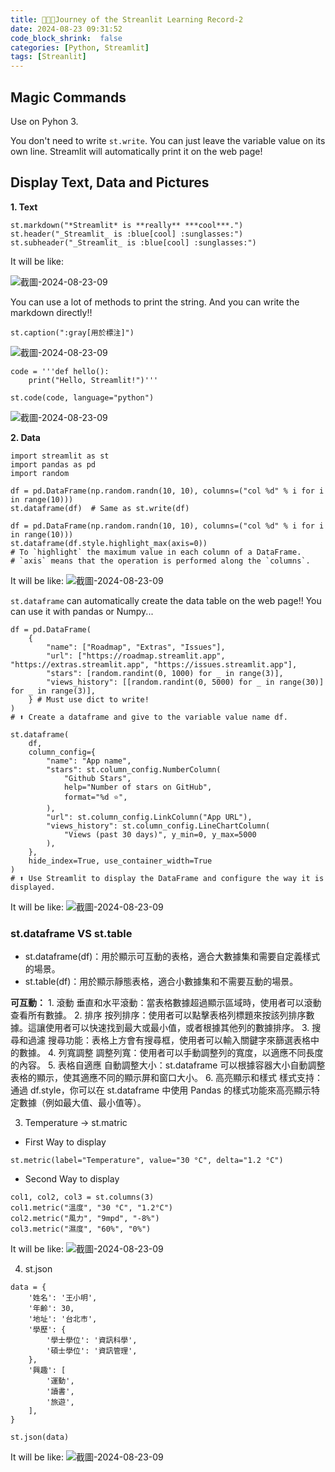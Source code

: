 ```yaml
---
title: 👩🏻‍💻Journey of the Streanlit Learning Record-2
date: 2024-08-23 09:31:52
code_block_shrink:  false
categories: [Python, Streamlit]
tags: [Streanlit]
---
```


## Magic Commands
Use on Pyhon 3.

You don't need to write `st.write`. You can just leave the variable value on its own line. Streamlit will automatically print it on the web page!

<!-- more -->

## Display Text, Data and Pictures
**1. Text**
```python=
st.markdown("*Streamlit* is **really** ***cool***.")
st.header("_Streamlit_ is :blue[cool] :sunglasses:")
st.subheader("_Streamlit_ is :blue[cool] :sunglasses:")
```
It will be like:

![截圖-2024-08-23-09](https://chiehhhaa.github.io/picx-images-hosting/截圖-2024-08-23-09.36.06.wihlhtxog.webp)

You can use a lot of methods to print the string. And you can write the markdown directly!!

```python=
st.caption(":gray[用於標注]")
```
![截圖-2024-08-23-09](https://chiehhhaa.github.io/picx-images-hosting/截圖-2024-08-23-09.36.21.1023j7n0e7.webp)

```python=
code = '''def hello():
    print("Hello, Streamlit!")'''

st.code(code, language="python")
```
![截圖-2024-08-23-09](https://chiehhhaa.github.io/picx-images-hosting/截圖-2024-08-23-09.36.28.5mnqjwlk1q.webp)

**2. Data**
```python=
import streamlit as st
import pandas as pd
import random

df = pd.DataFrame(np.random.randn(10, 10), columns=("col %d" % i for i in range(10)))
st.dataframe(df)  # Same as st.write(df)

df = pd.DataFrame(np.random.randn(10, 10), columns=("col %d" % i for i in range(10)))
st.dataframe(df.style.highlight_max(axis=0))
# To `highlight` the maximum value in each column of a DataFrame.
# `axis` means that the operation is performed along the `columns`. 

```

It will be like:
![截圖-2024-08-23-09](https://chiehhhaa.github.io/picx-images-hosting/截圖-2024-08-23-09.45.03.8l00nf43nc.webp)


`st.dataframe` can automatically create the data table on the web page!! You can use it with pandas or Numpy...

```python=
df = pd.DataFrame(
    {
        "name": ["Roadmap", "Extras", "Issues"],
        "url": ["https://roadmap.streamlit.app", "https://extras.streamlit.app", "https://issues.streamlit.app"],
        "stars": [random.randint(0, 1000) for _ in range(3)],
        "views_history": [[random.randint(0, 5000) for _ in range(30)] for _ in range(3)],
    } # Must use dict to write!
)
# ⬆️ Create a dataframe and give to the variable value name df.

st.dataframe(
    df,
    column_config={
        "name": "App name",
        "stars": st.column_config.NumberColumn(
            "Github Stars",
            help="Number of stars on GitHub",
            format="%d ⭐",
        ),
        "url": st.column_config.LinkColumn("App URL"),
        "views_history": st.column_config.LineChartColumn(
            "Views (past 30 days)", y_min=0, y_max=5000
        ),
    },
    hide_index=True, use_container_width=True
)
# ⬆️ Use Streamlit to display the DataFrame and configure the way it is displayed.
```
It will be like:
![截圖-2024-08-23-09](https://chiehhhaa.github.io/picx-images-hosting/截圖-2024-08-23-09.36.46.2obggedakb.webp)

### st.dataframe VS st.table

- st.dataframe(df)：用於顯示可互動的表格，適合大數據集和需要自定義樣式的場景。
- st.table(df)：用於顯示靜態表格，適合小數據集和不需要互動的場景。

**可互動：**
    1. 滾動
    垂直和水平滾動：當表格數據超過顯示區域時，使用者可以滾動查看所有數據。
    2. 排序
    按列排序：使用者可以點擊表格列標題來按該列排序數據。這讓使用者可以快速找到最大或最小值，或者根據其他列的數據排序。
    3. 搜尋和過濾
    搜尋功能：表格上方會有搜尋框，使用者可以輸入關鍵字來篩選表格中的數據。
    4. 列寬調整
    調整列寬：使用者可以手動調整列的寬度，以適應不同長度的內容。
    5. 表格自適應
    自動調整大小：st.dataframe 可以根據容器大小自動調整表格的顯示，使其適應不同的顯示屏和窗口大小。
    6. 高亮顯示和樣式
    樣式支持：通過 df.style，你可以在 st.dataframe 中使用 Pandas 的樣式功能來高亮顯示特定數據（例如最大值、最小值等）。

3. Temperature -> st.matric
- First Way to display
```pytho=
st.metric(label="Temperature", value="30 °C", delta="1.2 °C")
```
- Second Way to display
```python=
col1, col2, col3 = st.columns(3)
col1.metric("溫度", "30 °C", "1.2°C")
col2.metric("風力", "9mpd", "-8%")
col3.metric("濕度", "60%", "0%")
```
It will be like:
![截圖-2024-08-23-09](https://chiehhhaa.github.io/picx-images-hosting/截圖-2024-08-23-09.36.53.2obggedak9.webp)

4. st.json
```python!
data = {
    '姓名': '王小明',
    '年齡': 30,
    '地址': '台北市',
    '學歷': {
        '學士學位': '資訊科學',
        '碩士學位': '資訊管理',
    },
    '興趣': [
        '運動',
        '讀書',
        '旅遊',
    ],
}

st.json(data)
```

It will be like:
![截圖-2024-08-23-09](https://chiehhhaa.github.io/picx-images-hosting/截圖-2024-08-23-09.37.01.1hs57sodyw.webp)




